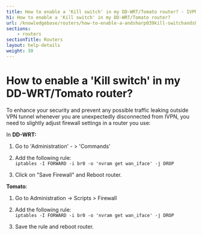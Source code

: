 ```yaml
---
title: How to enable a 'Kill switch' in my DD-WRT/Tomato router? - IVPN Help
h1: How to enable a 'Kill switch' in my DD-WRT/Tomato router?
url: /knowledgebase/routers/how-to-enable-a-andsharp039kill-switchandsharp039-in-my-dd-wrtortomato-router/
sections:
    - routers
sectionTitle: Routers
layout: help-details
weight: 30
---
```

# How to enable a 'Kill switch' in my DD-WRT/Tomato router?

To enhance your security and prevent any possible traffic leaking outside VPN tunnel whenever you are unexpectedly disconnected from IVPN, you need to slightly adjust firewall settings in a router you use:

In **DD-WRT:**

1.  Go to 'Administration' - > 'Commands'

2.  Add the following rule:  
    `iptables -I FORWARD -i br0 -o 'nvram get wan_iface' -j DROP`

3.  Click on "Save Firewall" and Reboot router. 

**Tomato**:

1.  Go to Administration -> Scripts > Firewall

2.  Add the following rule:  
    `iptables -I FORWARD -i br0 -o 'nvram get wan_iface' -j DROP`

3.  Save the rule and reboot router.
